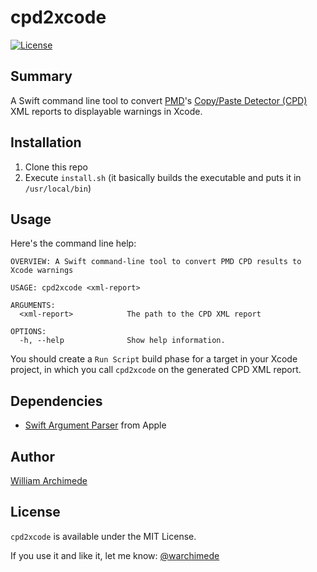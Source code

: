 # cpd2xcode

[![License](https://img.shields.io/github/license/warchimede/cpd2xcode)](https://github.com/warchimede/cpd2xcode)

## Summary

A Swift command line tool to convert [PMD](https://pmd.github.io/)'s [Copy/Paste Detector (CPD)](https://pmd.github.io/latest/pmd_userdocs_cpd.html) XML reports to displayable warnings in Xcode.

## Installation

1. Clone this repo
2. Execute `install.sh` (it basically builds the executable and puts it in `/usr/local/bin`)

## Usage

Here's the command line help:
```
OVERVIEW: A Swift command-line tool to convert PMD CPD results to Xcode warnings

USAGE: cpd2xcode <xml-report>

ARGUMENTS:
  <xml-report>            The path to the CPD XML report 

OPTIONS:
  -h, --help              Show help information.
```

You should create a `Run Script` build phase for a target in your Xcode project, in which you call `cpd2xcode` on the generated CPD XML report.

## Dependencies

- [Swift Argument Parser](https://github.com/apple/swift-argument-parser) from Apple

## Author

[William Archimede](http://twitter.com/warchimede)

## License
`cpd2xcode` is available under the MIT License.

If you use it and like it, let me know: [@warchimede](http://twitter.com/warchimede)